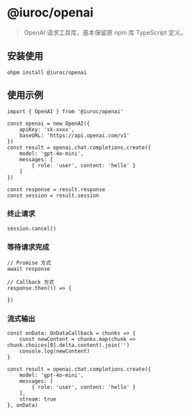 # @iuroc/openai

> OpenAI 请求工具库，基本保留原 npm 库 TypeScript 定义。

## 安装使用

```shell
ohpm install @iuroc/openai
```

## 使用示例

```extendtypescript
import { OpenAI } from '@iuroc/openai'

const openai = new OpenAI({
    apiKey: 'sk-xxxx',
    baseURL: 'https://api.openai.com/v1'
})
const result = openai.chat.completions.create({
    model: 'gpt-4o-mini',
    messages: [
        { role: 'user', content: 'hello' }
    ]
})

const response = result.response
const session = result.session
```

### 终止请求

```extendtypescript
session.cancel()
```

### 等待请求完成

```extendtypescript
// Promise 方式
await response

// Callback 方式
response.then(() => {

})
```

### 流式输出

```extendtypescript
const onData: OnDataCallback = chunks => {
    const newContent = chunks.map(chunk => chunk.choices[0].delta.content).join('')
    console.log(newContent)
}

const result = openai.chat.completions.create({
    model: 'gpt-4o-mini',
    messages: [
        { role: 'user', content: 'hello' }
    ],
    stream: true
}, onData)
```